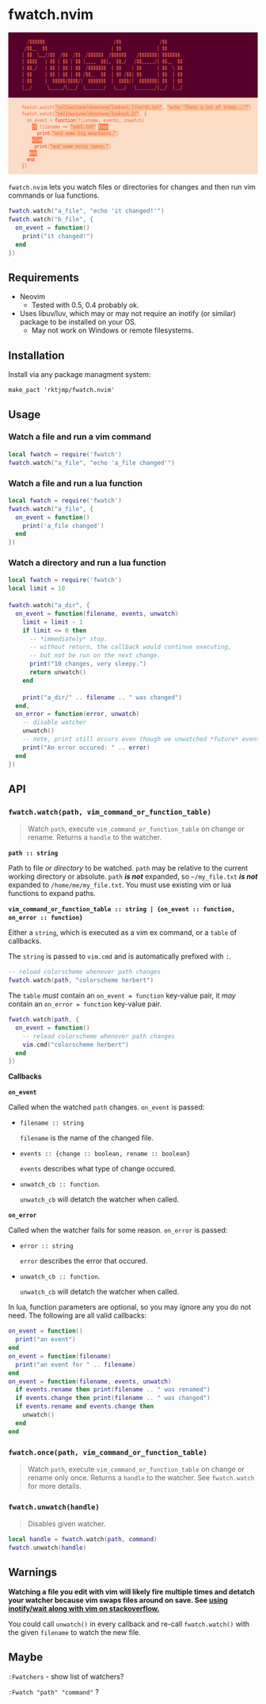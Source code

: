 # fwatch.nvim

![](images/logo.png)

`fwatch.nvim` lets you watch files or directories for changes and then run vim commands or lua functions.

```lua
fwatch.watch("a_file", "echo 'it changed!'")
fwatch.watch("b_file", {
  on_event = function()
    print("it changed!")
  end
})
```

## Requirements

- Neovim
  - Tested with 0.5, 0.4 probably ok.
- Uses libuv/luv, which may or may not require an inotify (or similar) package to be installed on your OS.
  - May not work on Windows or remote filesystems.

## Installation

Install via any package managment system:

```vim
make_pact 'rktjmp/fwatch.nvim'
```

## Usage

### Watch a file and run a vim command

```lua
local fwatch = require('fwatch')
fwatch.watch("a_file", "echo 'a_file changed'")
```

### Watch a file and run a lua function

```lua
local fwatch = require('fwatch')
fwatch.watch("a_file", {
  on_event = function()
    print('a_file changed')
  end
})
```

### Watch a directory and run a lua function
```lua
local fwatch = require('fwatch')
local limit = 10

fwatch.watch("a_dir", {
  on_event = function(filename, events, unwatch)
    limit = limit - 1
    if limit <= 0 then
      -- *immediately* stop.
      -- without return, the callback would continue executing,
      -- but not be run on the next change.
      print("10 changes, very sleepy.")
      return unwatch()
    end

    print("a_dir/" .. filename .. " was changed")
  end,
  on_error = function(error, unwatch)
    -- disable watcher
    unwatch()
    -- note, print still occurs even though we unwatched *future* events
    print("An error occured: " .. error)
  end
})
```

## API

### `fwatch.watch(path, vim_command_or_function_table)`

> Watch `path`, execute `vim_command_or_function_table` on change or rename. Returns a `handle` to the watcher.

**`path :: string`**

Path to file *or directory* to be watched. `path` may be relative to the current working directory or absolute. `path` **_is not_** expanded, so `~/my_file.txt` **_is not_** expanded to `/home/me/my_file.txt`. You must use existing vim or lua functions to expand paths.

**`vim_command_or_function_table :: string | {on_event :: function, on_error :: function}`**

Either a `string`, which is executed as a vim ex command, or a `table` of callbacks.

The `string` is passed to `vim.cmd` and is automatically prefixed with `:`.

```lua
-- reload colorscheme whenever path changes
fwatch.watch(path, "colorscheme herbert")
```

The `table` *must* contain an `on_event = function` key-value pair, it *may* contain an `on_error = function` key-value pair.

```lua
fwatch.watch(path, {
  on_event = function()
    -- reload colorscheme whenever path changes
    vim.cmd("colorscheme herbert")
  end
})
```

**Callbacks**

**`on_event`**

Called when the watched `path` changes. `on_event` is passed:

- `filename :: string`

  `filename` is the name of the changed file.

- `events :: {change :: boolean, rename :: boolean}`

  `events` describes what type of change occured.

- `unwatch_cb :: function`.

  `unwatch_cb` will detatch the watcher when called.

**`on_error`**

Called when the watcher fails for some reason. `on_error` is passed:

- `error :: string`

  `error` describes the error that occured.

- `unwatch_cb :: function`.

  `unwatch_cb` will detatch the watcher when called.

In lua, function parameters are optional, so you may ignore any you do not need. The following are all valid callbacks:

```lua
on_event = function()
  print("an event")
end
on_event = function(filename)
  print("an event for " .. filename)
end
on_event = function(filename, events, unwatch)
  if events.rename then print(filename .. " was renamed")
  if events.change then print(filename .. " was changed")
  if events.rename and events.change then
    unwatch()
  end
end
```

### `fwatch.once(path, vim_command_or_function_table)`

> Watch `path`, execute `vim_command_or_function_table` on change or rename only once. Returns a `handle` to the watcher. See `fwatch.watch` for more details.

### `fwatch.unwatch(handle)`

> Disables given watcher.

```lua
local handle = fwatch.watch(path, command)
fwatch.unwatch(handle)
```

## Warnings

**Watching a file you edit with vim will likely fire multiple times and detatch your watcher because vim swaps files around on save. See [using inotify/wait along with vim on stackoverflow.](https://unix.stackexchange.com/questions/188873/using-inotifywait-along-with-vim)**

You could call `unwatch()` in every callback and re-call `fwatch.watch()` with the given `filename` to watch the new file.

## Maybe

`:Fwatchers` - show list of watchers?

`:Fwatch "path" "command"` ?
